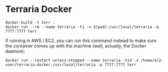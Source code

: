 # Terraria Docker

```
docker build -t terr .
docker run --rm --name terraria -ti -v $(pwd):/usr/local/terraria -p 7777:7777 terr
```

If running in AWS / EC2, you can run this command instead to make sure the container comes up with the machine (well, actually, the Docker daemon):
```
docker run --restart unless-stopped --name terraria -tid -v /home/ec2-user/terraria-docker:/usr/local/terraria -p 7777:7777 terr 
```